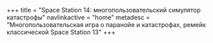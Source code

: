 +++
title = "Space Station 14: многопользовательский симулятор катастрофы"
navlinkactive = "home"
metadesc = "Многопользовательская игра о паранойе и катастрофах, ремейк классической Space Station 13"
+++
